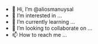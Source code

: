 - 👋 Hi, I’m @aliosmanuysal
- 👀 I’m interested in ...
- 🌱 I’m currently learning ...
- 💞️ I’m looking to collaborate on ...
- 📫 How to reach me ...

<!---
aliosmanuysal/aliosmanuysal is a ✨ special ✨ repository because its `README.md` (this file) appears on your GitHub profile.
You can click the Preview link to take a look at your changes.
--->
